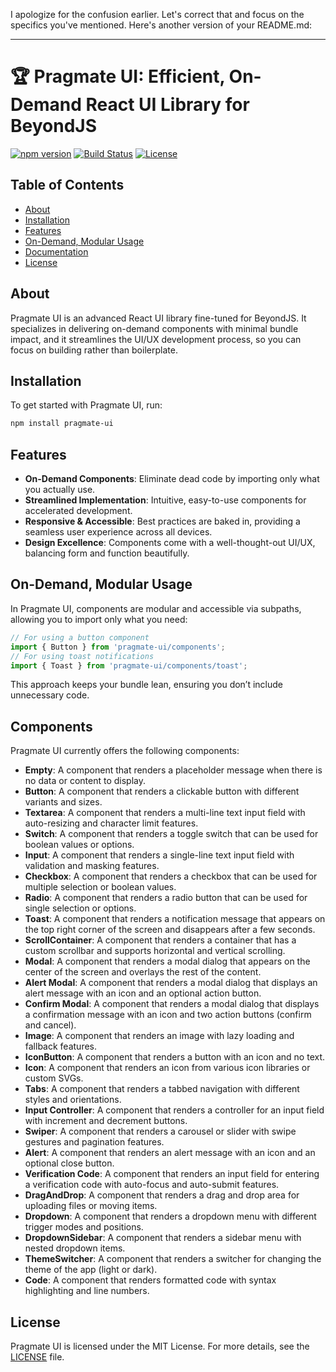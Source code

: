 I apologize for the confusion earlier. Let's correct that and focus on the specifics you've mentioned. Here's another
version of your README.md:

---

# 🏆 Pragmate UI: Efficient, On-Demand React UI Library for BeyondJS

[![npm version](https://badge.fury.io/js/pragmate-ui.svg)](https://badge.fury.io/js/pragmate-ui)
[![Build Status](https://travis-ci.org/baleraresg/pragmate-ui.svg?branch=master)](https://travis-ci.org/your-organization/pragmate-ui)
[![License](https://img.shields.io/npm/l/pragmate-ui.svg)](./LICENSE)

## Table of Contents

-   [About](#about)
-   [Installation](#installation)
-   [Features](#features)
-   [On-Demand, Modular Usage](#on-demand-modular-usage)
-   [Documentation](#documentation)
-   [License](#license)

## About

Pragmate UI is an advanced React UI library fine-tuned for BeyondJS. It specializes in delivering on-demand components
with minimal bundle impact, and it streamlines the UI/UX development process, so you can focus on building rather than
boilerplate.

## Installation

To get started with Pragmate UI, run:

```bash
npm install pragmate-ui
```

## Features

-   **On-Demand Components**: Eliminate dead code by importing only what you actually use.
-   **Streamlined Implementation**: Intuitive, easy-to-use components for accelerated development.
-   **Responsive & Accessible**: Best practices are baked in, providing a seamless user experience across all devices.
-   **Design Excellence**: Components come with a well-thought-out UI/UX, balancing form and function beautifully.

## On-Demand, Modular Usage

In Pragmate UI, components are modular and accessible via subpaths, allowing you to import only what you need:

```typescript
// For using a button component
import { Button } from 'pragmate-ui/components';
// For using toast notifications
import { Toast } from 'pragmate-ui/components/toast';
```

This approach keeps your bundle lean, ensuring you don’t include unnecessary code.

## Components

Pragmate UI currently offers the following components:

-   **Empty**: A component that renders a placeholder message when there is no data or content to display.
-   **Button**: A component that renders a clickable button with different variants and sizes.
-   **Textarea**: A component that renders a multi-line text input field with auto-resizing and character limit
    features.
-   **Switch**: A component that renders a toggle switch that can be used for boolean values or options.
-   **Input**: A component that renders a single-line text input field with validation and masking features.
-   **Checkbox**: A component that renders a checkbox that can be used for multiple selection or boolean values.
-   **Radio**: A component that renders a radio button that can be used for single selection or options.
-   **Toast**: A component that renders a notification message that appears on the top right corner of the screen and
    disappears after a few seconds.
-   **ScrollContainer**: A component that renders a container that has a custom scrollbar and supports horizontal and
    vertical scrolling.
-   **Modal**: A component that renders a modal dialog that appears on the center of the screen and overlays the rest of
    the content.
-   **Alert Modal**: A component that renders a modal dialog that displays an alert message with an icon and an optional
    action button.
-   **Confirm Modal**: A component that renders a modal dialog that displays a confirmation message with an icon and two
    action buttons (confirm and cancel).
-   **Image**: A component that renders an image with lazy loading and fallback features.
-   **IconButton**: A component that renders a button with an icon and no text.
-   **Icon**: A component that renders an icon from various icon libraries or custom SVGs.
-   **Tabs**: A component that renders a tabbed navigation with different styles and orientations.
-   **Input Controller**: A component that renders a controller for an input field with increment and decrement buttons.
-   **Swiper**: A component that renders a carousel or slider with swipe gestures and pagination features.
-   **Alert**: A component that renders an alert message with an icon and an optional close button.
-   **Verification Code**: A component that renders an input field for entering a verification code with auto-focus and
    auto-submit features.
-   **DragAndDrop**: A component that renders a drag and drop area for uploading files or moving items.
-   **Dropdown**: A component that renders a dropdown menu with different trigger modes and positions.
-   **DropdownSidebar**: A component that renders a sidebar menu with nested dropdown items.
-   **ThemeSwitcher**: A component that renders a switcher for changing the theme of the app (light or dark).
-   **Code**: A component that renders formatted code with syntax highlighting and line numbers.

## License

Pragmate UI is licensed under the MIT License. For more details, see the [LICENSE](./LICENSE) file.
